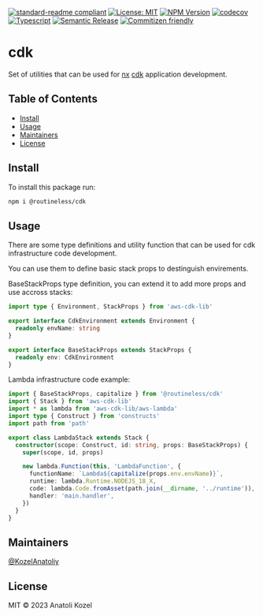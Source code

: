[![standard-readme compliant](https://img.shields.io/badge/standard--readme-OK-green.svg?style=flat-square)](https://github.com/RichardLitt/standard-readme)
[![License: MIT](https://img.shields.io/badge/License-MIT-yellow.svg)](https://opensource.org/licenses/MIT)
[![NPM Version](https://badge.fury.io/js/@routineless%2Fcdk.svg)](https://www.npmjs.com/package/@routineless/cdk)
[![codecov](https://codecov.io/gh/KozelAnatoliy/routineless/graph/badge.svg?token=KLLZDSV5Z3&flag=cdk)](https://codecov.io/gh/KozelAnatoliy/routineless)
[![Typescript](https://badgen.net/badge/icon/typescript?icon=typescript&label)](https://www.typescriptlang.org/)
[![Semantic Release](https://img.shields.io/badge/%20%20%F0%9F%93%A6%F0%9F%9A%80-semantic--release-e10079.svg?style=flat-square)]()
[![Commitizen friendly](https://img.shields.io/badge/commitizen-friendly-brightgreen.svg)](http://commitizen.github.io/cz-cli/)

# cdk

Set of utilities that can be used for [nx](https://nx.dev/) [cdk](https://github.com/aws/aws-cdk) application development.

## Table of Contents

- [Install](#install)
- [Usage](#usage)
- [Maintainers](#maintainers)
- [License](#license)

## Install

To install this package run:

```sh
npm i @routineless/cdk
```

## Usage

There are some type definitions and utility function that can be used for cdk infrastructure code development.

You can use them to define basic stack props to destinguish envirements.

BaseStackProps type definition, you can extend it to add more props and use accross stacks:

```ts
import type { Environment, StackProps } from 'aws-cdk-lib'

export interface CdkEnvironment extends Environment {
  readonly envName: string
}

export interface BaseStackProps extends StackProps {
  readonly env: CdkEnvironment
}
```

Lambda infrastructure code example:

```ts
import { BaseStackProps, capitalize } from '@routineless/cdk'
import { Stack } from 'aws-cdk-lib'
import * as lambda from 'aws-cdk-lib/aws-lambda'
import type { Construct } from 'constructs'
import path from 'path'

export class LambdaStack extends Stack {
  constructor(scope: Construct, id: string, props: BaseStackProps) {
    super(scope, id, props)

    new lambda.Function(this, 'LambdaFunction', {
      functionName: `Lambda${capitalize(props.env.envName)}`,
      runtime: lambda.Runtime.NODEJS_18_X,
      code: lambda.Code.fromAsset(path.join(__dirname, '../runtime')),
      handler: 'main.handler',
    })
  }
}
```

## Maintainers

[@KozelAnatoliy](https://github.com/KozelAnatoliy)

## License

MIT © 2023 Anatoli Kozel
